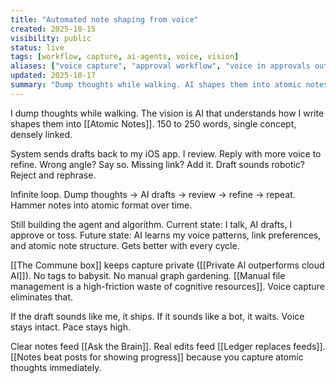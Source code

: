 ```yaml
---
title: "Automated note shaping from voice"
created: 2025-10-15
visibility: public
status: live
tags: [workflow, capture, ai-agents, voice, vision]
aliases: ["voice capture", "approval workflow", "voice in approvals out"]
updated: 2025-10-17
summary: "Dump thoughts while walking. AI shapes them into atomic notes. Review in iOS app. Refine with more voice. Infinite game of hammering notes into 150-250 word format."
---
```


I dump thoughts while walking. The vision is AI that understands how I write shapes them into [[Atomic Notes]]. 150 to 250 words, single concept, densely linked.

System sends drafts back to my iOS app. I review. Reply with more voice to refine. Wrong angle? Say so. Missing link? Add it. Draft sounds robotic? Reject and rephrase.

Infinite loop. Dump thoughts → AI drafts → review → refine → repeat. Hammer notes into atomic format over time.

Still building the agent and algorithm. Current state: I talk, AI drafts, I approve or toss. Future state: AI learns my voice patterns, link preferences, and atomic note structure. Gets better with every cycle.

[[The Commune box]] keeps capture private ([[Private AI outperforms cloud AI]]). No tags to babysit. No manual graph gardening. [[Manual file management is a high-friction waste of cognitive resources]]. Voice capture eliminates that.

If the draft sounds like me, it ships. If it sounds like a bot, it waits. Voice stays intact. Pace stays high.

Clear notes feed [[Ask the Brain]]. Real edits feed [[Ledger replaces feeds]]. [[Notes beat posts for showing progress]] because you capture atomic thoughts immediately.
